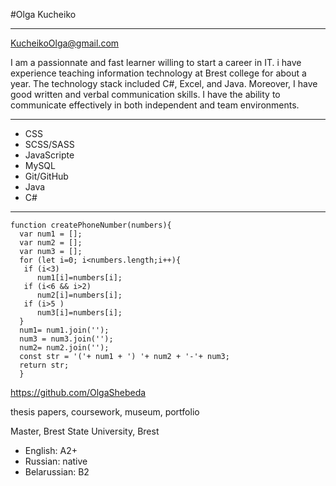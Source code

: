 #Olga Kucheiko

---
KucheikoOlga@gmail.com

I am a passionnate and fast learner willing to start a career in IT. i have experience teaching information technology at Brest college for about a year. The technology stack included C#, Excel, and Java. Moreover, I have good written and verbal communication skills. I have the ability to communicate effectively in both independent and team environments.

---

* CSS 
* SCSS/SASS
* JavaScripte
* MySQL
* Git/GitHub
* Java
* C#

---

  ```  
  function createPhoneNumber(numbers){
    var num1 = [];
    var num2 = [];
    var num3 = [];
    for (let i=0; i<numbers.length;i++){
     if (i<3)
        num1[i]=numbers[i];
     if (i<6 && i>2)
        num2[i]=numbers[i];
     if (i>5 )
        num3[i]=numbers[i];
    }
    num1= num1.join('');
    num3 = num3.join('');
    num2= num2.join('');
    const str = '('+ num1 + ') '+ num2 + '-'+ num3;
    return str;
    }
```
https://github.com/OlgaShebeda

thesis papers,
coursework,
museum, portfolio

Master, Brest State University, Brest

* English: A2+
* Russian: native
* Belarussian: B2